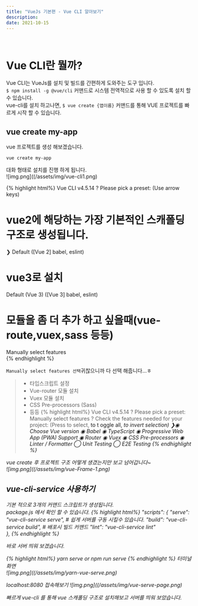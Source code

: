 ```yaml
---
title: "VueJs 기본편 - Vue CLI 알아보기"  
description: 
date: 2021-10-15  
---
```

<br>  

# Vue CLI란 뭘까?
Vue CLI는 VueJs를 설치 및 빌드를 간편하게 도와주는 도구 입니다.    
`$ npm install -g @vue/cli` 커맨드로 시스템 전역적으로 사용 할 수 있도록 설치 할 수 있습니다.  
vue-cli를 설치 하고나면, `$ vue create {앱이름}` 커맨드를 통해 VUE 프로젝트를 빠르게 시작 할 수 있습니다.  
## vue create my-app 
vue 프로젝트를 생성 해보겠습니다.

```shell
vue create my-app
```
대화 형태로 설치를 진행 하게 됩니다.  
![img.png]((/assets/img/vue-cli1.png)    

{% highlight html%}
Vue CLI v4.5.14
? Please pick a preset: (Use arrow keys)  
  # vue2에 해당하는 가장 기본적인 스캐폴딩 구조로 생성됩니다.
❯ Default ([Vue 2] babel, eslint)          
  # vue3로 설치
  Default (Vue 3) ([Vue 3] babel, eslint)
  # 모듈을 좀 더 추가 하고 싶을때(vue-route,vuex,sass 등등)
  Manually select features                 
{% endhighlight %}  


`Manually select features 선택`귀찮으니까 다 선택 해줍니다...ㅎ
> - 타입스크립트 설정
> - Vue-router 모듈 설치
> - Vuex 모듈 설치  
> - CSS Pre-processors (Sass)
> - 등등
{% highlight html%}
Vue CLI v4.5.14
? Please pick a preset: Manually select features
? Check the features needed for your project: (Press <space> to select, <a> to t
oggle all, <i> to invert selection)
❯◉ Choose Vue version
◉ Babel 
◉ TypeScript
◉ Progressive Web App (PWA) Support
◉ Router
◉ Vuex
◉ CSS Pre-processors
◉ Linter / Formatter
◯ Unit Testing
◯ E2E Testing
{% endhighlight %}

vue create 후 프로젝트 구조 어떻게 생겼는지만 보고 넘어갑니다~  
![img.png]((/assets/img/vue-Frame-1.png)

## vue-cli-service 사용하기
기본 적으로 3개의 커맨드 스크립트가 생성됩니다.  
package.js 에서 확인 할 수 있습니다.
{% highlight html%}
"scripts": {
  "serve": "vue-cli-service serve",  # 쉽게 서버를 구동 시킬수 있습니다. 
  "build": "vue-cli-service build",  # 배포시 빌드 커맨드
  "lint": "vue-cli-service lint"    
},
{% endhighlight %}

바로 서버 띄워 보겠습니다.

{% highlight html%}
yarn serve 
or
npm run serve
{% endhighlight %}
터미널 화면  
![img.png]((/assets/img/yarn-vue-serve.png)

localhost:8080 접속해보기
![img.png]((/assets/img/vue-serve-page.png)


빠르게 vue-cli 를 통해 vue 스캐폴딩 구조로 설치해보고 서버를 띄워 보았습니다.
